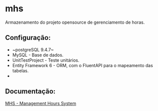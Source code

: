 # mhs
Armazenamento do projeto opensource de gerenciamento de horas.

## Configuração:

- ~postgreSQL 9.4.7~
- MySQL - Base de dados.
- UnitTestProject - Teste unitários.
- Entity Framework 6 - ORM, com o FluentAPI para o mapeamento das tabelas.
- 

## Documentação:

[MHS - Management Hours System](https://www.gitbook.com/book/fbrump/management-hours-system/welcome 'Ir para a documentação')
